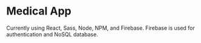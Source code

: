 # Medical App

Currently using React, Sass, Node, NPM, and Firebase. Firebase is used for authentication and NoSQL database.
